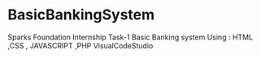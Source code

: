 # BasicBankingSystem
Sparks Foundation Internship 
Task-1
Basic Banking system
Using : HTML ,CSS , JAVASCRIPT ,PHP
VisualCodeStudio
